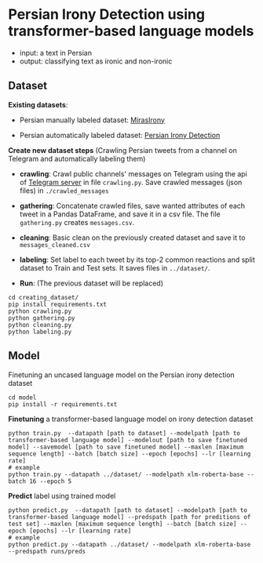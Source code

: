 # Persian Irony Detection using transformer-based language models

- input: a text in Persian
- output: classifying text as ironic and non-ironic

## Dataset

**Existing datasets**: 
- Persian manually labeled dataset: [MirasIrony](https://github.com/miras-tech/MirasText/tree/master/MirasIrony) 

- Persian automatically labeled dataset: [Persian Irony Detection](https://github.com/fatemenajafi135/Irony-detection/dataset)


**Create new dataset steps** (Crawling Persian tweets from a channel on Telegram and automatically labeling them)
- **crawling**: Crawl public channels' messages on Telegram using the api of [Telegram server](https://tg.i-c-a.su/) in file ```crawling.py```. Save crawled messages (json files) in ```./crawled_messages``` 
- **gathering**: Concatenate crawled files, save wanted attributes of each tweet in a Pandas DataFrame, and save it in a csv file. The file ```gathering.py``` creates ```messages.csv```. 
- **cleaning**: Basic clean on the previously created dataset and save it to ```messages_cleaned.csv``` 
- **labeling**: Set label to each tweet by its top-2 common reactions and split dataset to Train and Test sets. It saves files in ```../dataset/```. 

- **Run**: (The previous dataset will be replaced)
```
cd creating_dataset/
pip install requirements.txt
python crawling.py
python gathering.py
python cleaning.py
python labeling.py
```

## Model
Finetuning an uncased language model on the Persian irony detection dataset

``` shell
cd model 
pip install -r requirements.txt
```

**Finetuning** a transformer-based language model on irony detection dataset

``` shell
python train.py  --datapath [path to dataset] --modelpath [path to transformer-based language model] --modelout [path to save finetuned model] --savemodel [path to save finetuned model] --maxlen [maximum sequence length] --batch [batch size] --epoch [epochs] --lr [learning rate]
# example
python train.py --datapath ../dataset/ --modelpath xlm-roberta-base --batch 16 --epoch 5
```

**Predict** label using trained model

``` shell
python predict.py  --datapath [path to dataset] --modelpath [path to transformer-based language model] --predspath [path for preditions of test set] --maxlen [maximum sequence length] --batch [batch size] --epoch [epochs] --lr [learning rate]
# example
python predict.py --datapath ../dataset/ --modelpath xlm-roberta-base --predspath runs/preds
```
